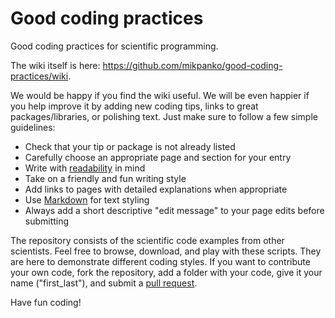 Good coding practices
=====================

Good coding practices for scientific programming.

The wiki itself is here: https://github.com/mikpanko/good-coding-practices/wiki.

We would be happy if you find the wiki useful. We will be even happier if you help improve it by adding new coding tips, links to great packages/libraries, or polishing text. Just make sure to follow a few simple guidelines:

* Check that your tip or package is not already listed
* Carefully choose an appropriate page and section for your entry
* Write with [readability](https://en.wikipedia.org/wiki/Readability) in mind
* Take on a friendly and fun writing style
* Add links to pages with detailed explanations when appropriate
* Use [Markdown](https://github.com/adam-p/markdown-here/wiki/Markdown-Cheatsheet) for text styling
* Always add a short descriptive "edit message" to your page edits before submitting

The repository consists of the scientific code examples from other scientists. Feel free to browse, download, and play with these scripts. They are here to demonstrate different coding styles. If you want to contribute your own code, fork the repository, add a folder with your code, give it your name ("first_last"), and submit a [pull request](https://help.github.com/articles/using-pull-requests).

Have fun coding!
